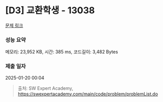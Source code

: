 # [D3] 교환학생 - 13038 

[문제 링크](https://swexpertacademy.com/main/code/problem/problemDetail.do?contestProbId=AXxNn6GaPW4DFASZ) 

### 성능 요약

메모리: 23,952 KB, 시간: 385 ms, 코드길이: 3,482 Bytes

### 제출 일자

2025-01-20 00:04



> 출처: SW Expert Academy, https://swexpertacademy.com/main/code/problem/problemList.do